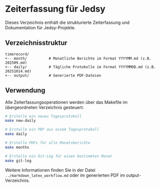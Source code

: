 # Zeiterfassung für Jedsy

Dieses Verzeichnis enthält die strukturierte Zeiterfassung und Dokumentation für Jedsy-Projekte.

## Verzeichnisstruktur

```text
timerecord/
+-- month/          # Monatliche Berichte im Format YYYYMM.md (z.B. 202509.md)
+-- daily/          # Tägliche Protokolle im Format YYYYMMDD.md (z.B. 20251014.md)
+-- output/         # Generierte PDF-Dateien
```

## Verwendung

Alle Zeiterfassungsoperationen werden über das Makefile im übergeordneten Verzeichnis gesteuert:

```bash
# Erstelle ein neues Tagesprotokoll
make new-daily

# Erstelle ein PDF aus einem Tagesprotokoll
make daily

# Erstelle PDFs für alle Monatsberichte
make months

# Erstelle ein Git-Log für einen bestimmten Monat
make git-log
```

Weitere Informationen finden Sie in der Datei `../markdown_latex_workflow.md` oder im generierten PDF im output-Verzeichnis.